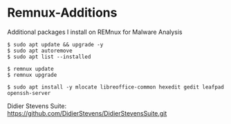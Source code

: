 # Remnux-Additions
Additional packages I install on REMnux for Malware Analysis


```
$ sudo apt update && upgrade -y
$ sudo apt autoremove
$ sudo apt list --installed
```

```
$ remnux update
$ remnux upgrade
```

```
$ sudo apt install -y mlocate libreoffice-common hexedit gedit leafpad openssh-server 
```

Didier Stevens Suite: https://github.com/DidierStevens/DidierStevensSuite.git
